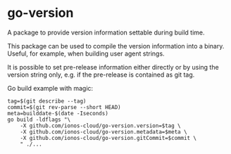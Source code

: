 # go-version

A package to provide version information settable during build time.

This package can be used to compile the version information into a binary. Useful, for example, when building user agent
strings.

It is possible to set pre-release information either directly or by using the version string only, e.g. if the
pre-release is contained as git tag.

Go build example with magic:

```console
tag=$(git describe --tag)
commit=$(git rev-parse --short HEAD)
meta=builddate-$(date -Iseconds)
go build -ldflags "\
    -X github.com/ionos-cloud/go-version.version=$tag \
    -X github.com/ionos-cloud/go-version.metadata=$meta \
    -X github.com/ionos-cloud/go-version.gitCommit=$commit \
    " ./...
```